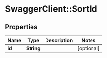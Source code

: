 # SwaggerClient::SortId

## Properties
Name | Type | Description | Notes
------------ | ------------- | ------------- | -------------
**id** | **String** |  | [optional] 


